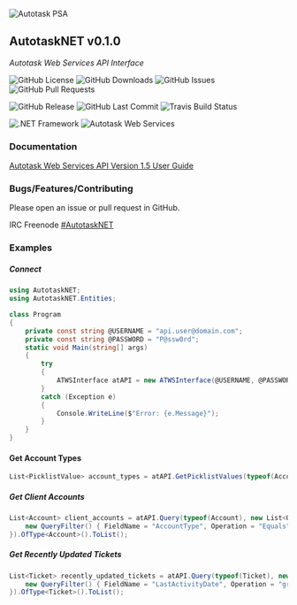 ![Autotask PSA](https://www.risolv.ca/images/AutotaskPSA.png)

## AutotaskNET v0.1.0
*Autotask Web Services API Interface*

![GitHub License](https://img.shields.io/github/license/risolv/AutotaskNET.svg?style=flat)
![GitHub Downloads](https://img.shields.io/github/downloads/risolv/AutotaskNET/latest/total.svg?style=flat)
![GitHub Issues](https://img.shields.io/github/issues-raw/risolv/AutotaskNET.svg?style=flat)
![GitHub Pull Requests](https://img.shields.io/github/issues-pr-raw/risolv/AutotaskNET.svg?style=flat)

![GitHub Release](https://img.shields.io/github/release/risolv/AutotaskNET.svg?logo=GitHub&style=flat)
![GitHub Last Commit](https://img.shields.io/github/last-commit/risolv/AutotaskNET.svg?logo=GitHub&style=flat)
![Travis Build Status](https://img.shields.io/travis/com/risolv/AutotaskNET.svg?logo=Travis&style=flat)

![.NET Framework](https://img.shields.io/badge/.NET%20Framework-4.6.1-blue.svg)
![Autotask Web Services](https://img.shields.io/badge/Autotask%20Web%20Services-1.5.14-red.svg)


### Documentation
[Autotask Web Services API Version 1.5 User Guide](https://www.autotask.net/help/Content/LinkedDOCUMENTS/WSAPI/T_WebServicesAPIv1_5.pdf)


### Bugs/Features/Contributing
Please open an issue or pull request in GitHub.

IRC Freenode [#AutotaskNET](https://webchat.freenode.net/?channels=asternet)



### Examples
##### Connect
```csharp
using AutotaskNET;
using AutotaskNET.Entities;

class Program
{
    private const string @USERNAME = "api.user@domain.com";
    private const string @PASSWORD = "P@ssw0rd";
    static void Main(string[] args)
    {
        try
        {
            ATWSInterface atAPI = new ATWSInterface(@USERNAME, @PASSWORD);
        }
        catch (Exception e)
        {
            Console.WriteLine($"Error: {e.Message}");
        }
    }
}
```

#### Get Account Types
```csharp
List<PicklistValue> account_types = atAPI.GetPicklistValues(typeof(Account), "AccountType");
```

##### Get Client Accounts
```csharp
List<Account> client_accounts = atAPI.Query(typeof(Account), new List<QueryFilter> {
    new QueryFilter() { FieldName = "AccountType", Operation = "Equals", Value = 1 }
}).OfType<Account>().ToList();
```

##### Get Recently Updated Tickets
```csharp
List<Ticket> recently_updated_tickets = atAPI.Query(typeof(Ticket), new List<QueryFilter> {
    new QueryFilter() { FieldName = "LastActivityDate", Operation = "greaterthan", Value = DateTime.Today } //search from the start of today
}).OfType<Ticket>().ToList();
```




